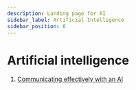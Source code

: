 ```yaml
---
description: Landing page for AI
sidebar_label: Artificial Intelligence
sidebar_position: 6
---
```


# Artificial intelligence

1. [Communicating effectively with an AI](https://learnprompting.org/docs/intro)
